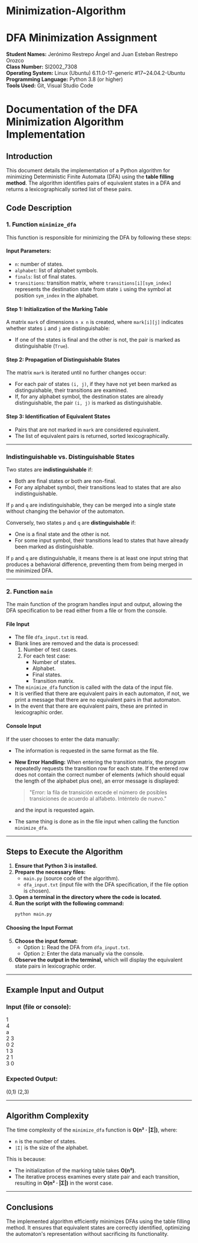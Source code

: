 # Minimization-Algorithm
# DFA Minimization Assignment

**Student Names:** Jerónimo Restrepo Ángel and Juan Esteban Restrepo Orozco  
**Class Number:** SI2002_7308  
**Operating System:** Linux (Ubuntu) 6.11.0-17-generic #17~24.04.2-Ubuntu  
**Programming Language:** Python 3.8 (or higher)  
**Tools Used:** Git, Visual Studio Code

# Documentation of the DFA Minimization Algorithm Implementation

## Introduction
This document details the implementation of a Python algorithm for minimizing Deterministic Finite Automata (DFA) using the **table filling method**. The algorithm identifies pairs of equivalent states in a DFA and returns a lexicographically sorted list of these pairs.

## Code Description

### 1. **Function `minimize_dfa`**
This function is responsible for minimizing the DFA by following these steps:

#### **Input Parameters:**
- `n`: number of states.
- `alphabet`: list of alphabet symbols.
- `finals`: list of final states.
- `transitions`: transition matrix, where `transitions[i][sym_index]` represents the destination state from state `i` using the symbol at position `sym_index` in the alphabet.

#### **Step 1: Initialization of the Marking Table**
A matrix `mark` of dimensions `n x n` is created, where `mark[i][j]` indicates whether states `i` and `j` are distinguishable:
- If one of the states is final and the other is not, the pair is marked as distinguishable (`True`).

#### **Step 2: Propagation of Distinguishable States**
The matrix `mark` is iterated until no further changes occur:
- For each pair of states `(i, j)`, if they have not yet been marked as distinguishable, their transitions are examined.
- If, for any alphabet symbol, the destination states are already distinguishable, the pair `(i, j)` is marked as distinguishable.

#### **Step 3: Identification of Equivalent States**
- Pairs that are not marked in `mark` are considered equivalent.
- The list of equivalent pairs is returned, sorted lexicographically.

---

### **Indistinguishable vs. Distinguishable States**

Two states are **indistinguishable** if:
- Both are final states or both are non-final.
- For any alphabet symbol, their transitions lead to states that are also indistinguishable.

If `p` and `q` are indistinguishable, they can be merged into a single state without changing the behavior of the automaton.

Conversely, two states `p` and `q` are **distinguishable** if:
- One is a final state and the other is not.
- For some input symbol, their transitions lead to states that have already been marked as distinguishable.

If `p` and `q` are distinguishable, it means there is at least one input string that produces a behavioral difference, preventing them from being merged in the minimized DFA.

---

### 2. **Function `main`**
The main function of the program handles input and output, allowing the DFA specification to be read either from a file or from the console.

#### **File Input**
- The file `dfa_input.txt` is read.
- Blank lines are removed and the data is processed:
  1. Number of test cases.
  2. For each test case:
     - Number of states.
     - Alphabet.
     - Final states.
     - Transition matrix.
- The `minimize_dfa` function is called with the data of the input file.
- It is verified that there are equivalent pairs in each automaton, if not, we print a message that there are no equivalent pairs in that automaton.
- In the event that there are equivalent pairs, these are printed in lexicographic order.
  
#### **Console Input**
If the user chooses to enter the data manually:
- The information is requested in the same format as the file.
- **New Error Handling:** When entering the transition matrix, the program repeatedly requests the transition row for each state. If the entered row does not contain the correct number of elements (which should equal the length of the alphabet plus one), an error message is displayed:
  > "Error: la fila de transición excede el número de posibles transiciones de acuerdo al alfabeto. Inténtelo de nuevo."
  
  and the input is requested again.
- The same thing is done as in the file input when calling the function `minimize_dfa`.

  
---
## Steps to Execute the Algorithm

1. **Ensure that Python 3 is installed.**
2. **Prepare the necessary files:**
   - `main.py` (source code of the algorithm).
   - `dfa_input.txt` (input file with the DFA specification, if the file option is chosen).
3. **Open a terminal in the directory where the code is located.**
4. **Run the script with the following command:**
   ```sh
   python main.py
   
#### **Choosing the Input Format**
5. **Choose the input format:**
   - Option `1`: Read the DFA from `dfa_input.txt`.
   - Option `2`: Enter the data manually via the console.
6. **Observe the output in the terminal,** which will display the equivalent state pairs in lexicographic order.

---

## Example Input and Output
### **Input (file or console):**
1 <br>
4 <br>
a <br>
2 3 <br>
0 2 <br>
1 3 <br>
2 1 <br>
3 0 <br>

### **Expected Output:**
(0,1) (2,3)

---

## Algorithm Complexity
The time complexity of the `minimize_dfa` function is **O(n² · |Σ|)**, where:
- `n` is the number of states.
- `|Σ|` is the size of the alphabet.

This is because:
- The initialization of the marking table takes **O(n²)**.
- The iterative process examines every state pair and each transition, resulting in **O(n² · |Σ|)** in the worst case.

---

## Conclusions
The implemented algorithm efficiently minimizes DFAs using the table filling method. It ensures that equivalent states are correctly identified, optimizing the automaton's representation without sacrificing its functionality.

